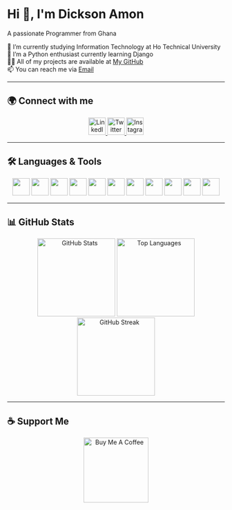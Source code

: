 # Hi 👋, I'm Dickson Amon  
A passionate Programmer from Ghana  

🔭 I’m currently studying Information Technology at Ho Technical University  
🌱 I’m a Python enthusiast currently learning Django  
👨‍💻 All of my projects are available at [My GitHub](https://github.com/amondickson)  
📫 You can reach me via [Email](mailto:techwithamon@gmail.com)  

---

## 🌍 Connect with me  
<p align="center">
  <a href="https://www.linkedin.com/in/dickson-amon-70a38a301" target="_blank">
    <img src="https://cdn.jsdelivr.net/gh/devicons/devicon/icons/linkedin/linkedin-original.svg" alt="LinkedIn" width="40"/>
  </a>  
  <a href="https://twitter.com/Orio_Flames" target="_blank">
    <img src="https://cdn.jsdelivr.net/gh/devicons/devicon/icons/twitter/twitter-original.svg" alt="Twitter" width="40"/>
  </a>  
  <a href="https://instagram.com/orio.lucky" target="_blank">
    <img src="https://upload.wikimedia.org/wikipedia/commons/a/a5/Instagram_icon.png" alt="Instagram" width="40"/>
  </a>  
</p>

---

## 🛠️ Languages & Tools  
<p align="center">
  <a href="https://www.python.org/" target="_blank"><img src="https://cdn.jsdelivr.net/gh/devicons/devicon/icons/python/python-original.svg" width="40"/></a>  
  <a href="https://www.djangoproject.com/" target="_blank"><img src="https://cdn.jsdelivr.net/gh/devicons/devicon/icons/django/django-plain.svg" width="40"/></a>  
  <a href="https://www.mysql.com/" target="_blank"><img src="https://cdn.jsdelivr.net/gh/devicons/devicon/icons/mysql/mysql-original.svg" width="40"/></a>  
  <a href="https://developer.mozilla.org/en-US/docs/Web/JavaScript" target="_blank"><img src="https://cdn.jsdelivr.net/gh/devicons/devicon/icons/javascript/javascript-original.svg" width="40"/></a>  
  <a href="https://www.linux.org/" target="_blank"><img src="https://cdn.jsdelivr.net/gh/devicons/devicon/icons/linux/linux-original.svg" width="40"/></a>  
  <a href="https://www.php.net/" target="_blank"><img src="https://cdn.jsdelivr.net/gh/devicons/devicon/icons/php/php-original.svg" width="40"/></a>  
  <a href="https://www.w3schools.com/cpp/" target="_blank"><img src="https://cdn.jsdelivr.net/gh/devicons/devicon/icons/cplusplus/cplusplus-original.svg" width="40"/></a>  
  <a href="https://learn.microsoft.com/en-us/dotnet/csharp/" target="_blank"><img src="https://cdn.jsdelivr.net/gh/devicons/devicon/icons/csharp/csharp-original.svg" width="40"/></a>  
  <a href="https://www.postgresql.org/" target="_blank"><img src="https://cdn.jsdelivr.net/gh/devicons/devicon/icons/postgresql/postgresql-original.svg" width="40"/></a>  
  <a href="https://git-scm.com/" target="_blank"><img src="https://cdn.jsdelivr.net/gh/devicons/devicon/icons/git/git-original.svg" width="40"/></a>  
  <a href="https://code.visualstudio.com/" target="_blank"><img src="https://cdn.jsdelivr.net/gh/devicons/devicon/icons/vscode/vscode-original.svg" width="40"/></a>  
</p>

---

## 📊 GitHub Stats  
<p align="center">
  <img src="https://github-readme-stats.vercel.app/api?username=amondickson&show_icons=true&theme=dark" alt="GitHub Stats" height="180"/>
  <img src="https://github-readme-stats.vercel.app/api/top-langs/?username=amondickson&layout=compact&theme=dark" alt="Top Languages" height="180"/>
  <img src="https://github-readme-streak-stats.herokuapp.com/?user=amondickson&theme=dark" alt="GitHub Streak" height="180"/>
</p>

---

## ☕ Support Me  
<p align="center">
  <a href="https://buymeacoffee.com/amondickson" target="_blank">
    <img src="https://cdn.buymeacoffee.com/buttons/v2/default-yellow.png" alt="Buy Me A Coffee" width="150">
  </a>
</p>
